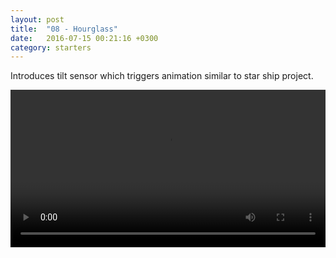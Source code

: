 ```yaml
---
layout: post
title:  "08 - Hourglass"
date:   2016-07-15 00:21:16 +0300
category: starters
---
```


Introduces tilt sensor which triggers animation similar to star ship project.

<video width="100%" controls>
	<source  src="{{site.baseurl}}/videos/hourglass.mp4" type="video/mp4" />
</video>
